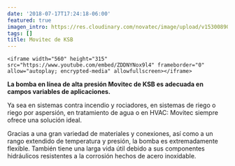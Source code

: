 ```yaml
---
date: '2018-07-17T17:24:18-06:00'
featured: true
imagen_intro: https://res.cloudinary.com/novatec/image/upload/v1530089073/logos/9c290a90f7c2e7e768e47a7d8d2ed411-ksb.jpg
tags: []
title: Movitec de KSB
---
```





    <iframe width="560" height="315" src="https://www.youtube.com/embed/ZDDNYNox9l4" frameborder="0" allow="autoplay; encrypted-media" allowfullscreen></iframe>

**La bomba en línea de alta presión Movitec de KSB es adecuada en campos variables de aplicaciones.**

Ya sea en sistemas contra incendio y rociadores, en sistemas de riego o riego por aspersión, en tratamiento de agua o en HVAC: Movitec siempre ofrece una solución ideal.

Gracias a una gran variedad de materiales y conexiones, así como a un rango extendido de temperatura y presión, la bomba es extremadamente flexible. También tiene una larga vida útil debido a sus componentes hidráulicos resistentes a la corrosión hechos de acero inoxidable.
